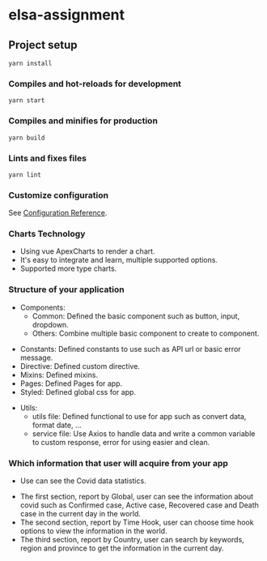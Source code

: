 # elsa-assignment

## Project setup
```
yarn install
```

### Compiles and hot-reloads for development
```
yarn start
```

### Compiles and minifies for production
```
yarn build
```

### Lints and fixes files
```
yarn lint
```

### Customize configuration
See [Configuration Reference](https://cli.vuejs.org/config/).

### Charts Technology
- Using vue ApexCharts to render a chart.
- It's easy to integrate and learn, multiple supported options.
- Supported more type charts.

### Structure of your application
+ Components:
  - Common: Defined the basic component such as button, input, dropdown.
  - Others: Combine multiple basic component to create to component.
- Constants: Defined constants to use such as API url or basic error message.
- Directive: Defined custom directive.
- Mixins: Defined mixins.
- Pages: Defined Pages for app.
- Styled: Defined global css for app.
+ Utils:
  - utils file: Defined functional to use for app such as convert data, format date, ...
  - service file: Use Axios to handle data and write a common variable to custom response, error for using easier and clean.

### Which information that user will acquire from your app
+ Use can see the Covid data statistics.
 - The first section, report by Global, user can see the information about covid such as Confirmed case, Active case, Recovered case and Death case in the current day in the world.
 - The second section, report by Time Hook, user can choose time hook options to view the information in the world.
 - The third section, report by Country, user can search by keywords, region and province to get the information in the current day.
